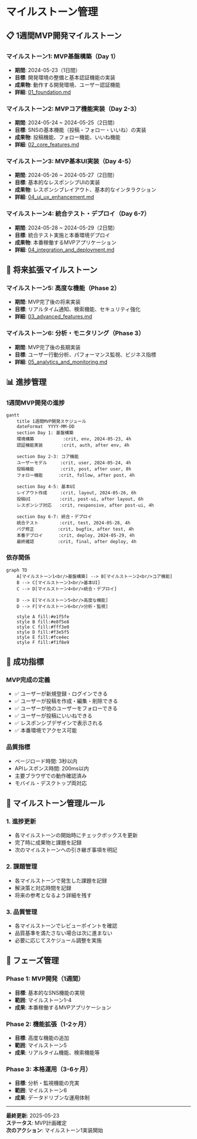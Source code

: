 # マイルストーン管理

## 📋 1週間MVP開発マイルストーン

### マイルストーン1: MVP基盤構築（Day 1）
- **期間**: 2024-05-23（1日間）
- **目標**: 開発環境の整備と基本認証機能の実装
- **成果物**: 動作する開発環境、ユーザー認証機能
- **詳細**: [01_foundation.md](./01_foundation.md)

### マイルストーン2: MVPコア機能実装（Day 2-3）
- **期間**: 2024-05-24 ~ 2024-05-25（2日間）
- **目標**: SNSの基本機能（投稿・フォロー・いいね）の実装
- **成果物**: 投稿機能、フォロー機能、いいね機能
- **詳細**: [02_core_features.md](./02_core_features.md)

### マイルストーン3: MVP基本UI実装（Day 4-5）
- **期間**: 2024-05-26 ~ 2024-05-27（2日間）
- **目標**: 基本的なレスポンシブUIの実装
- **成果物**: レスポンシブレイアウト、基本的なインタラクション
- **詳細**: [04_ui_ux_enhancement.md](./04_ui_ux_enhancement.md)

### マイルストーン4: 統合テスト・デプロイ（Day 6-7）
- **期間**: 2024-05-28 ~ 2024-05-29（2日間）
- **目標**: 統合テスト実施と本番環境デプロイ
- **成果物**: 本番稼働するMVPアプリケーション
- **詳細**: [04_integration_and_deployment.md](./04_integration_and_deployment.md)

## 🔮 将来拡張マイルストーン

### マイルストーン5: 高度な機能（Phase 2）
- **期間**: MVP完了後の将来実装
- **目標**: リアルタイム通知、検索機能、セキュリティ強化
- **詳細**: [03_advanced_features.md](./03_advanced_features.md)

### マイルストーン6: 分析・モニタリング（Phase 3）
- **期間**: MVP完了後の長期実装
- **目標**: ユーザー行動分析、パフォーマンス監視、ビジネス指標
- **詳細**: [05_analytics_and_monitoring.md](./05_analytics_and_monitoring.md)

## 📊 進捗管理

### 1週間MVP開発の進捗
```mermaid
gantt
    title 1週間MVP開発スケジュール
    dateFormat  YYYY-MM-DD
    section Day 1: 基盤構築
    環境構築           :crit, env, 2024-05-23, 4h
    認証機能実装       :crit, auth, after env, 4h
    
    section Day 2-3: コア機能
    ユーザーモデル     :crit, user, 2024-05-24, 4h
    投稿機能          :crit, post, after user, 8h
    フォロー機能      :crit, follow, after post, 4h
    
    section Day 4-5: 基本UI
    レイアウト作成     :crit, layout, 2024-05-26, 6h
    投稿UI           :crit, post-ui, after layout, 6h
    レスポンシブ対応   :crit, responsive, after post-ui, 4h
    
    section Day 6-7: 統合・デプロイ
    統合テスト        :crit, test, 2024-05-28, 4h
    バグ修正         :crit, bugfix, after test, 4h
    本番デプロイ      :crit, deploy, 2024-05-29, 4h
    最終確認         :crit, final, after deploy, 4h
```

### 依存関係
```mermaid
graph TD
    A[マイルストーン1<br/>基盤構築] --> B[マイルストーン2<br/>コア機能]
    B --> C[マイルストーン3<br/>基本UI]
    C --> D[マイルストーン4<br/>統合・デプロイ]
    
    D --> E[マイルストーン5<br/>高度な機能]
    D --> F[マイルストーン6<br/>分析・監視]
    
    style A fill:#e1f5fe
    style B fill:#e8f5e8
    style C fill:#fff3e0
    style D fill:#f3e5f5
    style E fill:#fce4ec
    style F fill:#f1f8e9
```

## 🎯 成功指標

### MVP完成の定義
- ✅ ユーザーが新規登録・ログインできる
- ✅ ユーザーが投稿を作成・編集・削除できる
- ✅ ユーザーが他のユーザーをフォローできる
- ✅ ユーザーが投稿にいいねできる
- ✅ レスポンシブデザインで表示される
- ✅ 本番環境でアクセス可能

### 品質指標
- ページロード時間: 3秒以内
- APIレスポンス時間: 200ms以内
- 主要ブラウザでの動作確認済み
- モバイル・デスクトップ両対応

## 📝 マイルストーン管理ルール

### 1. 進捗更新
- 各マイルストーンの開始時にチェックボックスを更新
- 完了時に成果物と課題を記録
- 次のマイルストーンへの引き継ぎ事項を明記

### 2. 課題管理
- 各マイルストーンで発生した課題を記録
- 解決策と対応時間を記録
- 将来の参考となるよう詳細を残す

### 3. 品質管理
- 各マイルストーンでレビューポイントを確認
- 品質基準を満たさない場合は次に進まない
- 必要に応じてスケジュール調整を実施

## 🔄 フェーズ管理

### Phase 1: MVP開発（1週間）
- **目標**: 基本的なSNS機能の実現
- **範囲**: マイルストーン1-4
- **成果**: 本番稼働するMVPアプリケーション

### Phase 2: 機能拡張（1-2ヶ月）
- **目標**: 高度な機能の追加
- **範囲**: マイルストーン5
- **成果**: リアルタイム機能、検索機能等

### Phase 3: 本格運用（3-6ヶ月）
- **目標**: 分析・監視機能の充実
- **範囲**: マイルストーン6
- **成果**: データドリブンな運用体制

---

**最終更新**: 2025-05-23  
**ステータス**: MVP計画確定  
**次のアクション**: マイルストーン1実装開始